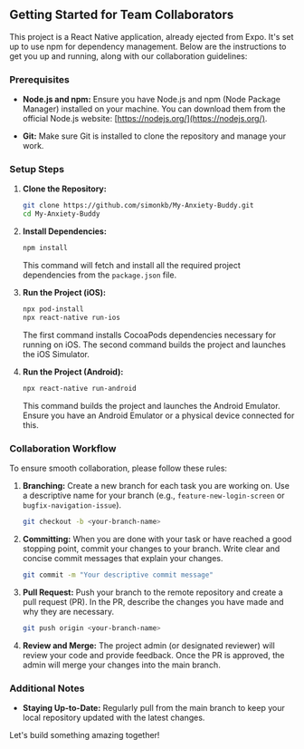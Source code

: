 ## Getting Started for Team Collaborators

This project is a React Native application, already ejected from Expo. It's set up to use npm for dependency management. Below are the instructions to get you up and running, along with our collaboration guidelines:

### Prerequisites

* **Node.js and npm:** Ensure you have Node.js and npm (Node Package Manager) installed on your machine. You can download them from the official Node.js website: [https://nodejs.org/](https://nodejs.org/).

* **Git:**  Make sure Git is installed to clone the repository and manage your work.

### Setup Steps

1. **Clone the Repository:**
   ```bash
   git clone https://github.com/simonkb/My-Anxiety-Buddy.git
   cd My-Anxiety-Buddy
   ```

2. **Install Dependencies:**
   ```bash
   npm install
   ```
   This command will fetch and install all the required project dependencies from the `package.json` file.

3. **Run the Project (iOS):**
   ```bash
   npx pod-install
   npx react-native run-ios
   ```
   
   The first command installs CocoaPods dependencies necessary for running on iOS. The second command builds the project and launches the iOS Simulator.


4. **Run the Project (Android):**
   ```bash
   npx react-native run-android
   ```
   This command builds the project and launches the Android Emulator. Ensure you have an Android Emulator or a physical device connected for this. 

### Collaboration Workflow

To ensure smooth collaboration, please follow these rules:

1. **Branching:** Create a new branch for each task you are working on. Use a descriptive name for your branch (e.g., `feature-new-login-screen` or `bugfix-navigation-issue`).
   ```bash
   git checkout -b <your-branch-name>
   ```

2. **Committing:** When you are done with your task or have reached a good stopping point, commit your changes to your branch. Write clear and concise commit messages that explain your changes.
   ```bash
   git commit -m "Your descriptive commit message"
   ```

3. **Pull Request:** Push your branch to the remote repository and create a pull request (PR). In the PR, describe the changes you have made and why they are necessary.
   ```bash
   git push origin <your-branch-name>
   ```

4. **Review and Merge:** The project admin (or designated reviewer) will review your code and provide feedback. Once the PR is approved, the admin will merge your changes into the main branch.


### Additional Notes

* **Staying Up-to-Date:** Regularly pull from the main branch to keep your local repository updated with the latest changes.

Let's build something amazing together!
